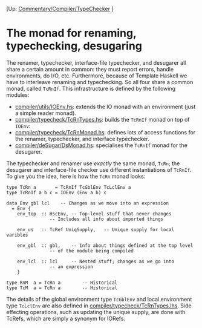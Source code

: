 
\[Up: [Commentary/Compiler/TypeChecker](commentary/compiler/type-checker) \]

# The monad for renaming, typechecking, desugaring


The renamer, typechecker, interface-file typechecker, and desugarer all share a certain amount in common: they must report errors, handle environments, do I/O, etc.  Furthermore, because of Template Haskell we have to interleave renaming and typechecking.  So all four share a common monad, called `TcRnIf`.  This infrastructure is defined by the following modules:

- [compiler/utils/IOEnv.hs](https://gitlab.haskell.org/ghc/ghc/tree/master/ghc/compiler/utils/IOEnv.hs): extends the IO monad with an environment (just a simple reader monad).
- [compiler/typecheck/TcRnTypes.hs](https://gitlab.haskell.org/ghc/ghc/tree/master/ghc/compiler/typecheck/TcRnTypes.hs): builds the `TcRnIf` monad on top of `IOEnv`:
- [compiler/typecheck/TcRnMonad.hs](https://gitlab.haskell.org/ghc/ghc/tree/master/ghc/compiler/typecheck/TcRnMonad.hs): defines lots of access functions for the renamer, typechecker, and interface typechecker.
- [compiler/deSugar/DsMonad.hs](https://gitlab.haskell.org/ghc/ghc/tree/master/ghc/compiler/deSugar/DsMonad.hs): specialises the `TcRnIf` monad for the desugarer.


The typechecker and renamer use *exactly* the same monad, `TcRn`; the desugarer and interface-file checker use different instantiations of `TcRnIf`.  To give you the idea, here is how the `TcRn` monad looks:

```wiki
type TcRn a       = TcRnIf TcGblEnv TcLclEnv a
type TcRnIf a b c = IOEnv (Env a b) c

data Env gbl lcl	-- Changes as we move into an expression
  = Env {
	env_top	 :: HscEnv,	-- Top-level stuff that never changes
				-- Includes all info about imported things

	env_us   :: TcRef UniqSupply,	-- Unique supply for local varibles

	env_gbl  :: gbl,	-- Info about things defined at the top level
				-- of the module being compiled

	env_lcl  :: lcl		-- Nested stuff; changes as we go into 
				-- an expression
    }

type RnM  a = TcRn a		-- Historical
type TcM  a = TcRn a		-- Historical
```


The details of the global environment type `TcGblEnv` and local environment type `TcLclEnv` are also defined in [compiler/typecheck/TcRnTypes.lhs](https://gitlab.haskell.org/ghc/ghc/tree/master/ghc/compiler/typecheck/TcRnTypes.lhs).  Side effecting operations, such as updating the unique supply, are done with TcRefs, which are simply a synonym for IORefs. 
